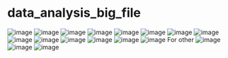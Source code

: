﻿# data_analysis_big_file
![image](https://github.com/user-attachments/assets/5bafba86-bde9-485c-b682-198a5e080ca5)
![image](https://github.com/user-attachments/assets/1a15653c-d02b-44ff-96c8-4d2899da3650)
![image](https://github.com/user-attachments/assets/f8a4919f-eef9-4174-b5e7-c8b045357feb)
![image](https://github.com/user-attachments/assets/d96eb36f-aa14-4534-9ef6-a73b3791e400)
![image](https://github.com/user-attachments/assets/e6115578-b5d9-4495-bd58-fa90bb162d3e)
![image](https://github.com/user-attachments/assets/f8399b82-19b4-4f08-a1dd-726faa3d3780)
![image](https://github.com/user-attachments/assets/23963b22-d30e-4796-bb34-167d333fed7b)
![image](https://github.com/user-attachments/assets/75d14b31-4e0f-4bfa-8852-eed5eada9e55)
![image](https://github.com/user-attachments/assets/c612b909-1fd1-483b-82bb-0b8104242dba)
![image](https://github.com/user-attachments/assets/510cfc57-2f75-4ec7-9530-12ad85ff7a7d)
![image](https://github.com/user-attachments/assets/456dfa57-7124-47e7-9397-cb8d9c74370b)
![image](https://github.com/user-attachments/assets/ada258b7-16a3-4ebd-8838-37ba085e1b93)
![image](https://github.com/user-attachments/assets/90840a82-88f2-4b58-8f8b-9e5ca61aa8cc)
![image](https://github.com/user-attachments/assets/3feee863-e93b-48d7-a877-d84b81297e51)
For other
![image](https://github.com/user-attachments/assets/270d080a-12d6-46c3-bcdb-e2787c9d255e)
![image](https://github.com/user-attachments/assets/1b43bcd5-6b31-4a50-9f02-9f8e0284b251)
![image](https://github.com/user-attachments/assets/b5359b41-d89e-4b62-a8b6-9bb03f171e5b)
